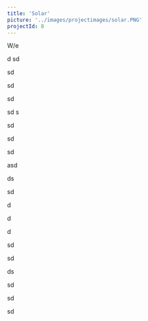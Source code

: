 ```yaml
---
title: 'Solar'
picture: '../images/projectimages/solar.PNG'
projectId: 8
---
```

W/e

d
sd



sd



sd


sd


sd
s

sd

sd

sd

asd

ds

sd

d

d

d

sd

sd

ds

sd

sd

sd
